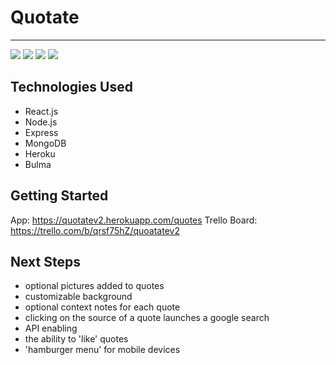 # Quotate
---

<img src="https://i.imgur.com/45rX4WR.png">
<img src="https://i.imgur.com/mRbKdri.png">
<img src="https://i.imgur.com/AwkdnvJ.png">
<img src="https://i.imgur.com/UPWad7z.png">


## Technologies Used
  - React.js
  - Node.js
  - Express 
  - MongoDB
  - Heroku
  - Bulma

## Getting Started

App: https://quotatev2.herokuapp.com/quotes
Trello Board: https://trello.com/b/qrsf75hZ/quoatatev2

## Next Steps
  - optional pictures added to quotes
  - customizable background
  - optional context notes for each quote
  - clicking on the source of a quote launches a google search
  - API enabling 
  - the ability to 'like' quotes
  - 'hamburger menu' for mobile devices


